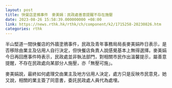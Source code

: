 ```yaml
---
layout: post
title: 快餐店塗鴉事件　麥美娟：民政處善意提醒不存在施壓
date: 2023-08-26 15:58:39.000000000 +08:00
link: https://news.rthk.hk/rthk/ch/component/k2/1715258-20230826.htm
categories: rthk
---
```


半山堅道一間快餐店的外牆塗鴉事件，民政及青年事務局局長麥美娟昨日表示，是否移除由業主及佔用人自行決定，但快餐店負責人說感覺基本上無得選擇。麥美娟今日再回應事件時表示，民政處並非執法部門，對相關市民作出溫馨提示，屬善意提醒，不存在民政處向某部分人施壓，亦「無壓可施」。

麥美娟說，最終如何處理交由業主及地方佔用人決定，處方只是反映市民意見，她又說，相關的業主簽了同意書，委託民政處人員代為處埋。
